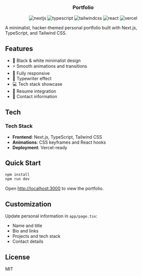 
<h3 align="center">Portfolio</h3>

<div align="center">
  <div>
    <img src="https://img.shields.io/badge/-Next.js-black?style=for-the-badge&logo=next.js&logoColor=white" alt="nextjs" />
    <img src="https://img.shields.io/badge/-TypeScript-black?style=for-the-badge&logo=typescript&logoColor=3178C6" alt="typescript" />
    <img src="https://img.shields.io/badge/-Tailwind_CSS-black?style=for-the-badge&logo=tailwind-css&logoColor=06B6D4" alt="tailwindcss" />
    <img src="https://img.shields.io/badge/-React-black?style=for-the-badge&logo=react&logoColor=61DAFB" alt="react" />
    <img src="https://img.shields.io/badge/-Vercel-black?style=for-the-badge&logo=vercel&logoColor=white" alt="vercel" />
  </div>
</div>

A minimalist, hacker-themed personal portfolio built with Next.js, TypeScript, and Tailwind CSS.

## Features

- 🎨 Black & white minimalist design
- ⚡ Smooth animations and transitions
- 📱 Fully responsive
- 🚀 Typewriter effect
- 💻 Tech stack showcase
- 📄 Resume integration
- 📧 Contact information

## Tech

### Tech Stack

- **Frontend**: Next.js, TypeScript, Tailwind CSS
- **Animations**: CSS keyframes and React hooks
- **Deployment**: Vercel-ready

## Quick Start

```bash
npm install
npm run dev
```

Open [http://localhost:3000](http://localhost:3000) to view the portfolio.

## Customization

Update personal information in `app/page.tsx`:
- Name and title
- Bio and links
- Projects and tech stack
- Contact details

## License

MIT
